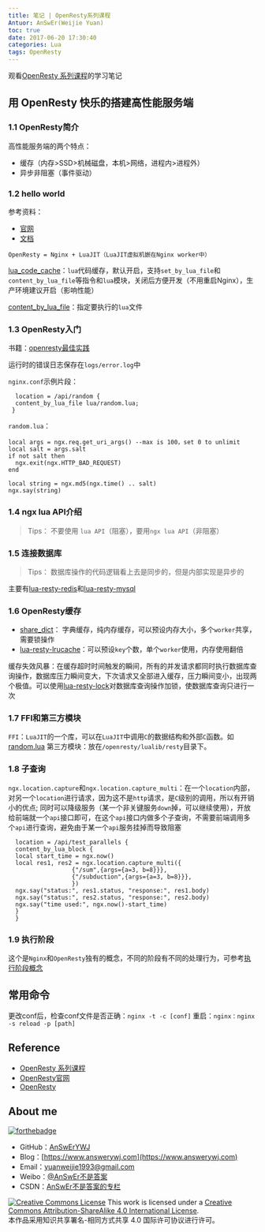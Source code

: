 ```yaml
---
title: 笔记 | OpenResty系列课程
Antuor: AnSwEr(Weijie Yuan)
toc: true
date: 2017-06-20 17:30:40
categories: Lua
tags: OpenResty
---
```


观看[OpenResty 系列课程](http://www.stuq.org/course/1015/study)的学习笔记
<!--more-->

## 用 OpenResty 快乐的搭建高性能服务端

### 1.1 OpenResty简介
高性能服务端的两个特点：
- 缓存（内存>SSD>机械磁盘，本机>网络，进程内>进程外）
- 异步非阻塞（事件驱动）

### 1.2 hello world
参考资料：
- [官网](http://openresty.org/en/)
- [文档](https://github.com/openresty/lua-nginx-module/blob/master/README.markdown)

`OpenResty = Nginx + LuaJIT（LuaJIT虚拟机嵌在Nginx worker中）`


[lua_code_cache](https://github.com/openresty/lua-nginx-module#lua_code_cache)：`lua`代码缓存，默认开启，支持`set_by_lua_file`和`content_by_lua_file`等指令和`lua`模块，关闭后方便开发（不用重启Nginx），生产环境建议开启（影响性能）

[content_by_lua_file](https://github.com/openresty/lua-nginx-module#content_by_lua_file)：指定要执行的`lua`文件

### 1.3 OpenResty入门
书籍：[openresty最佳实践](https://moonbingbing.gitbooks.io/openresty-best-practices/content/index.html)

运行时的错误日志保存在`logs/error.log`中

`nginx.conf`示例片段：
```
  location = /api/random {
  content_by_lua_file lua/random.lua;
 }
```
`random.lua`：
```
local args = ngx.req.get_uri_args() --max is 100，set 0 to unlimit
local salt = args.salt
if not salt then
  ngx.exit(ngx.HTTP_BAD_REQUEST)
end

local string = ngx.md5(ngx.time() .. salt)
ngx.say(string)
```

### 1.4 ngx lua API介绍
> Tips： 不要使用 `lua API`（阻塞），要用`ngx lua API`（非阻塞）


### 1.5 连接数据库
> Tips： 数据库操作的代码逻辑看上去是同步的，但是内部实现是异步的

主要有[lua-resty-redis](https://github.com/openresty/lua-resty-redis)和[lua-resty-mysql](https://github.com/openresty/lua-resty-mysql)

### 1.6 OpenResty缓存
- [share_dict](https://github.com/openresty/lua-nginx-module#ngxshareddict)： 字典缓存，纯内存缓存，可以预设内存大小，多个`worker`共享，需要锁操作
- [lua-resty-lrucache](https://github.com/openresty/lua-resty-lrucache)：可以预设`key`个数，单个`worker`使用，内存使用翻倍  

缓存失效风暴：在缓存超时时间触发的瞬间，所有的并发请求都同时执行数据库查询操作，数据库压力瞬间变大，下次请求又全部进入缓存，压力瞬间变小，出现两个极值。可以使用[lua-resty-lock](https://github.com/openresty/lua-resty-lock)对数据库查询操作加锁，使数据库查询只进行一次

### 1.7 FFI和第三方模块
`FFI`：`LuaJIT`的一个库，可以在`LuaJIT`中调用`C`的数据结构和外部`C`函数。如[random.lua](https://github.com/openresty/lua-resty-string/blob/master/lib/resty/random.lua)
第三方模块：放在`/openresty/lualib/resty`目录下。

### 1.8 子查询
`ngx.location.capture`和`ngx.location.capture_multi`：在一个`location`内部，对另一个`location`进行请求，因为这不是`http`请求，是`C`级别的调用，所以有开销小的优点; 同时可以降级服务（某一个非关键服务`down`掉，可以继续使用），开放给前端就一个`api`接口即可，在这个`api`接口内做多个子查询，不需要前端调用多个`api`进行查询，避免由于某一个`api`服务挂掉而导致阻塞
```
  location = /api/test_parallels {
  content_by_lua_block {
  local start_time = ngx.now()
  local res1, res2 = ngx.location.capture_multi({
				  {"/sum",{args={a=3, b=8}}},
				  {"/subduction",{args={a=3, b=8}}},
				  })
  ngx.say("status:", res1.status, "response:", res1.body)
  ngx.say("status:", res2.status, "response:", res2.body)
  ngx.say("time used:", ngx.now()-start_time)
  }
  }
```

### 1.9 执行阶段
这个是`Nginx`和`OpenResty`独有的概念，不同的阶段有不同的处理行为，可参考[执行阶段概念](https://moonbingbing.gitbooks.io/openresty-best-practices/content/ngx_lua/phase.html)

## 常用命令
更改conf后，检查conf文件是否正确：`nginx -t -c [conf]`
重启：`nginx：nginx -s reload -p [path]`

## Reference
- [OpenResty 系列课程](http://www.stuq.org/course/1015/study)
- [OpenResty官网](http://openresty.org/en/)
- [OpenResty](https://github.com/openresty)

## About me
[![forthebadge](http://forthebadge.com/images/badges/ages-20-30.svg)](http://forthebadge.com)
- GitHub：[AnSwErYWJ](https://github.com/AnSwErYWJ)
- Blog：[https://www.answerywj.com](https://www.answerywj.com)
- Email：[yuanweijie1993@gmail.com](https://mail.google.com)
- Weibo：[@AnSwEr不是答案](https://weibo.com/1783591593)
- CSDN：[AnSwEr不是答案的专栏](https://blog.csdn.net/u011192270)

<a rel="license" href="http://creativecommons.org/licenses/by-sa/4.0/"><img alt="Creative Commons License" style="border-width:0" src="https://i.creativecommons.org/l/by-sa/4.0/88x31.png" /></a> This work is licensed under a <a rel="license" href="http://creativecommons.org/licenses/by-sa/4.0/">Creative Commons Attribution-ShareAlike 4.0 International License</a>.  
本作品采用知识共享署名-相同方式共享 4.0 国际许可协议进行许可。
